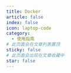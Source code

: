 ```yaml
---
title: Docker
article: false
index: false
icon: laptop-code
category:
  - 使用指南
# 此页面会在文章列表置顶
sticky: false
# 此页面会出现在文章收藏中
star: false
---
```


<AutoCatalog/>